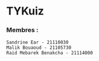 # TYKuiz

### Membres :

```
Sandrine Ear - 21110030
Malik Bouaoud - 21105730
Raid Mebarek Benakcha - 21114000

```
